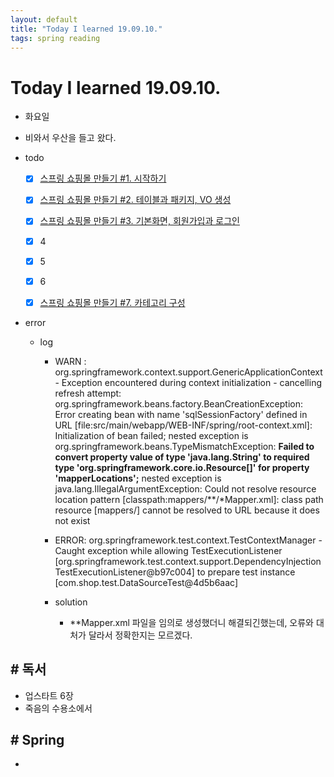 ```yaml
---
layout: default
title: "Today I learned 19.09.10."
tags: spring reading
---
```


# Today I learned 19.09.10.
- 화요일

- 비와서 우산을 들고 왔다.

- todo

  - [x] [스프링 쇼핑몰 만들기 #1. 시작하기](https://kuzuro.blogspot.com/2018/09/1.html)
  - [x] [스프링 쇼핑몰 만들기 #2. 테이블과 패키지, VO 생성](https://kuzuro.blogspot.com/2018/09/2-vo.html)
  - [x] [스프링 쇼핑몰 만들기 #3. 기본화면, 회원가입과 로그인](https://kuzuro.blogspot.com/2018/10/3.html)
  - [x] 4
  - [x] 5
  - [x] 6
  - [x] [스프링 쇼핑몰 만들기 #7. 카테고리 구성](https://kuzuro.blogspot.com/2018/10/7.html)


- error

  - log

      - WARN : org.springframework.context.support.GenericApplicationContext - Exception encountered during context initialization - cancelling refresh attempt: org.springframework.beans.factory.BeanCreationException: Error creating bean with name 'sqlSessionFactory' defined in URL [file:src/main/webapp/WEB-INF/spring/root-context.xml]: Initialization of bean failed; nested exception is org.springframework.beans.TypeMismatchException: **Failed to convert property value of type 'java.lang.String' to required type 'org.springframework.core.io.Resource[]' for property 'mapperLocations';** nested exception is java.lang.IllegalArgumentException: Could not resolve resource location pattern [classpath:mappers/**/*Mapper.xml]: class path resource [mappers/] cannot be resolved to URL because it does not exist

      - ERROR: org.springframework.test.context.TestContextManager - Caught exception while allowing TestExecutionListener [org.springframework.test.context.support.DependencyInjectionTestExecutionListener@b97c004] to prepare test instance [com.shop.test.DataSourceTest@4d5b6aac]
    - solution

        - **Mapper.xml 파일을 임의로 생성했더니 해결되긴했는데, 오류와 대처가 달라서 정확한지는 모르겠다.
        
          

## # 독서

- 업스타트 6장
- 죽음의 수용소에서



## # Spring

- 
